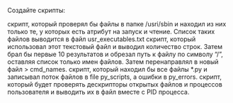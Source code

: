 Создайте скрипты: 

скрипт,  который проверял бы файлы в папке /usrі/sbin и находил из них только те, у которых есть атрибут на запуск и чтение. Список таких файлов выводится в файл usr_executables.txt
скрипт,  который использовал этот текстовый файл и выводил количество строк. Затем брал бы первые 10 результатов и обрезал путь к файлу по символу “/”, оставляя список только имен файлов. Затем перенаправлял в новый файл > cmd_names.
скрипт,  который находил бы все файлы *.py  и записывал поток файлов в  file  py_scripts, а ошибки в py_errors.
скрипт, который будет проверять дескрипторы открытых файлов и  процессов пользователя  и выводить их в файл вместе с PID процесса. 
